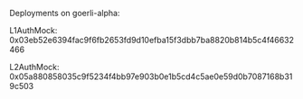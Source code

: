 Deployments on goerli-alpha: 

L1AuthMock: 0x03eb52e6394fac9f6fb2653fd9d10efba15f3dbb7ba8820b814b5c4f46632466

L2AuthMock: 0x05a880858035c9f5234f4bb97e903b0e1b5cd4c5ae0e59d0b7087168b319c503
